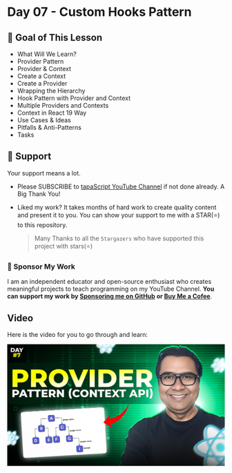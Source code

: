 # Day 07 - Custom Hooks Pattern

## **🎯 Goal of This Lesson**

- What Will We Learn?
- Provider Pattern
- Provider & Context
- Create a Context
- Create a Provider
- Wrapping the Hierarchy
- Hook Pattern with Provider and Context
- Multiple Providers and Contexts
- Context in React 19 Way
- Use Cases & Ideas
- Pitfalls & Anti-Patterns
- Tasks

## 🫶 Support

Your support means a lot.

- Please SUBSCRIBE to [tapaScript YouTube Channel](https://youtube.com/tapasadhikary) if not done already. A Big Thank You!
- Liked my work? It takes months of hard work to create quality content and present it to you. You can show your support to me with a STAR(⭐) to this repository.

    > Many Thanks to all the `Stargazers` who have supported this project with stars(⭐)

### 🤝 Sponsor My Work

I am an independent educator and open-source enthusiast who creates meaningful projects to teach programming on my YouTube Channel. **You can support my work by [Sponsoring me on GitHub](https://github.com/sponsors/atapas) or [Buy Me a Cofee](https://buymeacoffee.com/tapasadhikary)**.

## Video

Here is the video for you to go through and learn:

[![day-07](./banner.jpg)](https://www.youtube.com/watch?v=POWMosrdamI "Video")

